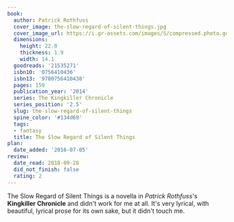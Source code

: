 ```yaml
---
book:
  author: Patrick Rothfuss
  cover_image: the-slow-regard-of-silent-things.jpg
  cover_image_url: https://i.gr-assets.com/images/S/compressed.photo.goodreads.com/books/1398466695l/21535271._SX98_.jpg
  dimensions:
    height: 22.0
    thickness: 1.9
    width: 14.1
  goodreads: '21535271'
  isbn10: '0756410436'
  isbn13: '9780756410438'
  pages: 159
  publication_year: '2014'
  series: The Kingkiller Chronicle
  series_position: '2.5'
  slug: the-slow-regard-of-silent-things
  spine_color: '#134d69'
  tags:
  - fantasy
  title: The Slow Regard of Silent Things
plan:
  date_added: '2016-07-05'
review:
  date_read: 2018-09-28
  did_not_finish: false
  rating: 2
---
```


The Slow Regard of Silent Things is a novella in *Patrick Rothfuss*'s **Kingkiller Chronicle** and didn't work for me at all. It's very lyrical, with beautiful, lyrical prose for its own sake, but it didn't touch me.
